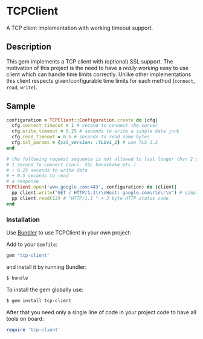 # TCPClient

A TCP client implementation with working timeout support.

## Description
This gem implements a TCP client with (optional) SSL support. The motivation of this project is the need to have a _really working_ easy to use client which can handle time limits correctly. Unlike other implementations this client respects given/configurable time limits for each method (`connect`, `read`, `write`).

## Sample

```ruby
configuration = TCPClient::Configuration.create do |cfg|
  cfg.connect_timeout = 1 # second to connect the server
  cfg.write_timeout = 0.25 # seconds to write a single data junk
  cfg.read_timeout = 0.5 # seconds to read some bytes
  cfg.ssl_params = {ssl_version: :TLSv1_2} # use TLS 1.2
end

# the following request sequence is not allowed to last longer than 2 seconds:
# 1 second to connect (incl. SSL handshake etc.)
# + 0.25 seconds to write data
# + 0.5 seconds to read
# a response
TCPClient.open('www.google.com:443', configuration) do |client|
  pp client.write("GET / HTTP/1.1\r\nHost: google.com\r\n\r\n") # simple HTTP get request
  pp client.read(12) # "HTTP/1.1 " + 3 byte HTTP status code
end
```

### Installation

Use [Bundler](http://gembundler.com/) to use TCPClient in your own project:

Add to your `Gemfile`:

```ruby
gem 'tcp-client'
```

and install it by running Bundler:

```bash
$ bundle
```

To install the gem globally use:

```bash
$ gem install tcp-client
```

After that you need only a single line of code in your project code to have all tools on board:

```ruby
require 'tcp-client'
```
